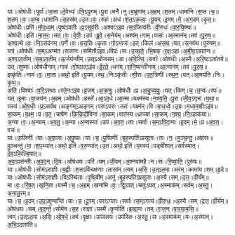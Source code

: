 

  
याः।ओष॑धीः।पूर्वा॑।जा॒ता।दे॒वेभ्यः॑।त्रि॒ऽयु॒गम्।पु॒रा।मनै॑।नु।ब॒भ्रूणा॑म्।अ॒हम्।श॒तम्।धामा॑नि।स॒प्त।च॒॥  
श॒तम्।वः॒।अ॒म्ब॒।धामा॑नि।स॒हस्र॑म्।उ॒त।वः॒।रुहः॑।अध॑।श॒त॒ऽक्र॒त्वः॒।यू॒यम्।इ॒मम्।मे॒।अ॒ग॒दम्।कृ॒त॒॥  
ओष॑धीः।प्रति॑।मो॒द॒ध्व॒म्।पुष्प॑ऽवतीः।प्र॒ऽसूव॑रीः।अश्वाः॑ऽइव।स॒ऽजित्व॑रीः।वी॒रुधः॑।पा॒र॒यि॒ष्ण्वः॑॥  
ओष॑धीः।इति॑।मा॒त॒रः॒।तत्।वः॒।दे॒वीः॒।उप॑।ब्रु॒वे॒।स॒नेय॑म्।अश्व॑म्।गाम्।वासः॑।आ॒त्मान॑म्।तव॑।पु॒रु॒ष॒॥  
अ॒श्व॒त्थे।वः॒।नि॒ऽसद॑नम्।प॒र्णे।वः॒।व॒स॒तिः।कृ॒ता।गो॒ऽभाजः॑।इत्।किल॑।अ॒स॒थ॒।यत्।स॒नव॑थ।पुरु॑षम्॥  
यत्र॑।ओष॑धीः।स॒म्ऽअग्म॑त।राजा॑नः।समि॑तौऽइव।विप्रः॑।सः।उ॒च्य॒ते॒।भि॒षक्।र॒क्षः॒ऽहा।अ॒मी॒व॒ऽचात॑नः॥  
अ॒श्व॒ऽव॒तीम्।स॒म॒ऽव॒तीम्।ऊ॒र्जय॑न्तीम्।उत्ऽओ॑जसम्।आ।अ॒वि॒त्सि॒।सर्वाः॑।ओष॑धीः।अ॒स्मै।अ॒रि॒ष्टऽता॑तये॥  
उत्।शुष्माः॑।ओष॑धीनाम्।गावः॑।गो॒ष्ठात्ऽइ॑व।ई॒र॒ते॒।धन॑म्।स॒नि॒ष्यन्ती॑नाम्।आ॒त्मान॑म्।तव॑।पु॒रु॒ष॒॥  
इष्कृ॑तिः।नाम॑।वः॒।मा॒ता।अथो॒ इति॑।यू॒यम्।स्थ॒।निःऽकृ॑तीः।सी॒राः।प॒त॒त्रिणीः॑।स्थ॒न॒।यत्।आ॒मय॑ति।निः।कृ॒थ॒॥  
अति॑।विश्वाः॑।प॒रि॒ऽस्थाः।स्ते॒नःऽइ॑व।व्र॒जम्।अ॒क्र॒मुः॒।ओष॑धीः।प्र।अ॒चु॒च्य॒वुः॒।यत्।किम्।च॒।त॒न्वः॑।रपः॑॥  
यत्।इ॒माः।वा॒जय॑न्।अ॒हम्।ओष॑धीः।हस्ते॑।आ॒ऽद॒धे।आ॒त्मा।यक्ष्म॑स्य।न॒श्य॒ति॒।पु॒रा।जी॒व॒ऽगृभः॑।य॒था॒॥  
यस्य॑।ओ॒ष॒धीः॒।प्र॒ऽसर्प॑थ।अङ्ग॑म्ऽअङ्गम्।परुः॑ऽपरुः।ततः॑।यक्ष्म॑म्।वि।बा॒ध॒ध्वे॒।उ॒ग्रः।म॒ध्य॒म॒शीःऽइ॑व॥  
सा॒कम्।य॒क्ष्म॒।प्र।प॒त॒।चाषे॑ण।कि॒कि॒दी॒विना॑।सा॒कम्।वात॑स्य।ध्राज्या॑।सा॒कम्।न॒श्य॒।नि॒ऽहाक॑या॥  
अ॒न्या।वः॒।अ॒न्याम्।अ॒व॒तु॒।अ॒न्या।अ॒न्यस्याः॑।उप॑।अ॒व॒त॒।ताः।सर्वाः॑।स॒म्ऽवि॒दा॒नाः।इ॒दम्।मे॒।प्र।अ॒व॒त॒।वचः॑॥  
याः।फ॒लिनीः॑।याः।अ॒फ॒लाः।अ॒पु॒ष्पाः।याः।च॒।पु॒ष्पिणीः॑।बृह॒स्पति॑ऽप्रसूताः।ताः।नः॒।मु॒ञ्च॒न्तु॒।अंह॑सः॥  
मु॒ञ्चन्तु॑।मा॒।श॒प॒थ्या॑त्।अथो॒ इति॑।व॒रु॒ण्या॑त्।उ॒त।अथो॒ इति॑।य॒मस्य॑।पड्बी॑शात्।सर्व॑स्मात्।दे॒व॒ऽकि॒ल्बि॒षात्॥  
अ॒व॒ऽपत॑न्तीः।अ॒व॒द॒न्।दि॒वः।ओष॑धयः।परि॑।यम्।जी॒वम्।अ॒श्नवा॑महै।न।सः।रि॒ष्या॒ति॒।पुरु॑षः॥  
याः।ओष॑धीः।सोम॑ऽराज्ञीः।ब॒ह्वीः।श॒तऽवि॑चक्षणाः।तासा॑म्।त्वम्।अ॒सि॒।उ॒त्ऽत॒मा।अर॑म्।कामा॑य।शम्।हृ॒दे॥  
याः।ओष॑धीः।सोम॑ऽराज्ञीः।विऽस्थि॑ताः।पृ॒थि॒वीम्।अनु॑।बृ॒ह॒स्पति॑ऽप्रसूताः।अ॒स्यै।सम्।द॒त्त॒।वी॒र्य॑म्॥  
मा।वः॒।रि॒ष॒त्।ख॒नि॒ता।यस्मै॑।च॒।अ॒हम्।खना॑मि।वः॒।द्वि॒ऽपत्।चतुः॑ऽपत्।अ॒स्माक॑म्।सर्व॑म्।अ॒स्तु॒।अ॒ना॒तु॒रम्॥  
याः।च॒।इ॒दम्।उ॒प॒ऽशृ॒ण्वन्ति॑।याः।च॒।दू॒रम्।परा॑ऽगताः।सर्वाः॑।स॒म्ऽगत्य॑।वी॒रु॒धः॒।अ॒स्यै।सम्।द॒त्त॒।वी॒र्य॑म्॥  
ओष॑धयः।सम्।व॒द॒न्ते॒।सोमे॑न।स॒ह।राज्ञा॑।यस्मै॑।कृ॒णोति॑।ब्रा॒ह्म॒णः।तम्।रा॒ज॒न्।पा॒र॒या॒म॒सि॒॥  
त्वम्।उ॒त्ऽत॒मा।अ॒सि॒।ओ॒ष॒धे॒।तव॑।वृ॒क्षाः।उप॑स्तयः।उप॑स्तिः।अ॒स्तु॒।सः।अ॒स्माक॑म्।यः।अ॒स्मान्।अ॒भि॒ऽदास॑ति॥  
